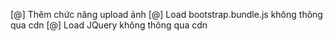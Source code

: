 [@] Thêm chức năng upload ảnh
[@] Load bootstrap.bundle.js không thông qua cdn
[@] Load JQuery không thông qua cdn